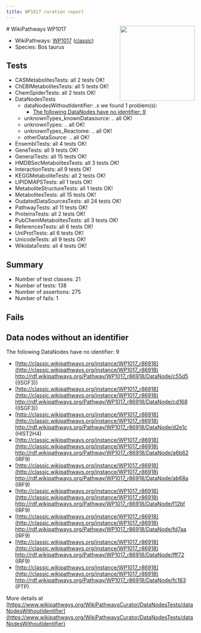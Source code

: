 ```yaml
---
title: WP1017 curation report
---
```


<img style="float: right; width: 200px" src="https://upload.wikimedia.org/wikipedia/commons/thumb/8/83/Wplogo_with_text_500.png/640px-Wplogo_with_text_500.png" />
# WikiPathways WP1017

* WikiPathways: [WP1017](https://wikipathways.org/pathways/WP1017) ([classic](https://classic.wikipathways.org/instance/WP1017))
* Species: Bos taurus
## Tests
* CASMetabolitesTests: all 2 tests OK!
* ChEBIMetabolitesTests: all 5 tests OK!
* ChemSpiderTests: all 2 tests OK!
* DataNodesTests
    * dataNodesWithoutIdentifier: .x we found 1 problem(s):
        * [The following DataNodes have no identifier: 9](#d2d32fa8)
    * unknownTypes_knownDatasource: .. all OK!
    * unknownTypes: .. all OK!
    * unknownTypes_Reactome: .. all OK!
    * otherDataSource: .. all OK!
* EnsemblTests: all 4 tests OK!
* GeneTests: all 9 tests OK!
* GeneralTests: all 15 tests OK!
* HMDBSecMetabolitesTests: all 3 tests OK!
* InteractionTests: all 9 tests OK!
* KEGGMetaboliteTests: all 2 tests OK!
* LIPIDMAPSTests: all 1 tests OK!
* MetaboliteStructureTests: all 1 tests OK!
* MetabolitesTests: all 15 tests OK!
* OudatedDataSourcesTests: all 24 tests OK!
* PathwayTests: all 11 tests OK!
* ProteinsTests: all 2 tests OK!
* PubChemMetabolitesTests: all 3 tests OK!
* ReferencesTests: all 6 tests OK!
* UniProtTests: all 6 tests OK!
* UnicodeTests: all 9 tests OK!
* WikidataTests: all 4 tests OK!


## Summary

* Number of test classes: 21
* Number of tests: 138
* Number of assertions: 275
* Number of fails: 1

## Fails

<a name="d2d32fa8" />

## Data nodes without an identifier

The following DataNodes have no identifier: 9

* [http://classic.wikipathways.org/instance/WP1017_r86918](http://classic.wikipathways.org/instance/WP1017_r86918) http://rdf.wikipathways.org/Pathway/WP1017_r86918/DataNode/c55d5 ((ISGF3))
* [http://classic.wikipathways.org/instance/WP1017_r86918](http://classic.wikipathways.org/instance/WP1017_r86918) http://rdf.wikipathways.org/Pathway/WP1017_r86918/DataNode/cd168 ((ISGF3))
* [http://classic.wikipathways.org/instance/WP1017_r86918](http://classic.wikipathways.org/instance/WP1017_r86918) http://rdf.wikipathways.org/Pathway/WP1017_r86918/DataNode/d2e1c (HIST2H4)
* [http://classic.wikipathways.org/instance/WP1017_r86918](http://classic.wikipathways.org/instance/WP1017_r86918) http://rdf.wikipathways.org/Pathway/WP1017_r86918/DataNode/a6b62 (IRF9)
* [http://classic.wikipathways.org/instance/WP1017_r86918](http://classic.wikipathways.org/instance/WP1017_r86918) http://rdf.wikipathways.org/Pathway/WP1017_r86918/DataNode/ab68a (IRF9)
* [http://classic.wikipathways.org/instance/WP1017_r86918](http://classic.wikipathways.org/instance/WP1017_r86918) http://rdf.wikipathways.org/Pathway/WP1017_r86918/DataNode/f12bf (IRF9)
* [http://classic.wikipathways.org/instance/WP1017_r86918](http://classic.wikipathways.org/instance/WP1017_r86918) http://rdf.wikipathways.org/Pathway/WP1017_r86918/DataNode/fd7aa (IRF9)
* [http://classic.wikipathways.org/instance/WP1017_r86918](http://classic.wikipathways.org/instance/WP1017_r86918) http://rdf.wikipathways.org/Pathway/WP1017_r86918/DataNode/fff72 (IRF9)
* [http://classic.wikipathways.org/instance/WP1017_r86918](http://classic.wikipathways.org/instance/WP1017_r86918) http://rdf.wikipathways.org/Pathway/WP1017_r86918/DataNode/fc163 (PTP)


More details at [https://www.wikipathways.org/WikiPathwaysCurator/DataNodesTests/dataNodesWithoutIdentifier](https://www.wikipathways.org/WikiPathwaysCurator/DataNodesTests/dataNodesWithoutIdentifier)

